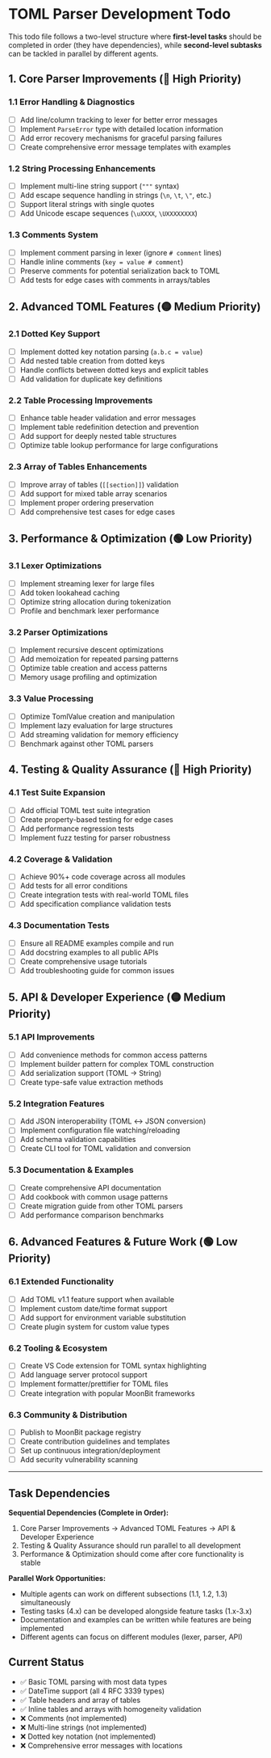 # TOML Parser Development Todo

This todo file follows a two-level structure where **first-level tasks** should be completed in order (they have dependencies), while **second-level subtasks** can be tackled in parallel by different agents.

## 1. Core Parser Improvements (🔴 High Priority)

### 1.1 Error Handling & Diagnostics
- [ ] Add line/column tracking to lexer for better error messages
- [ ] Implement `ParseError` type with detailed location information
- [ ] Add error recovery mechanisms for graceful parsing failures
- [ ] Create comprehensive error message templates with examples

### 1.2 String Processing Enhancements  
- [ ] Implement multi-line string support (`"""` syntax)
- [ ] Add escape sequence handling in strings (`\n`, `\t`, `\"`, etc.)
- [ ] Support literal strings with single quotes
- [ ] Add Unicode escape sequences (`\uXXXX`, `\UXXXXXXXX`)

### 1.3 Comments System
- [ ] Implement comment parsing in lexer (ignore `# comment` lines)
- [ ] Handle inline comments (`key = value # comment`)
- [ ] Preserve comments for potential serialization back to TOML
- [ ] Add tests for edge cases with comments in arrays/tables

## 2. Advanced TOML Features (🟡 Medium Priority)

### 2.1 Dotted Key Support
- [ ] Implement dotted key notation parsing (`a.b.c = value`)
- [ ] Add nested table creation from dotted keys
- [ ] Handle conflicts between dotted keys and explicit tables
- [ ] Add validation for duplicate key definitions

### 2.2 Table Processing Improvements
- [ ] Enhance table header validation and error messages
- [ ] Implement table redefinition detection and prevention
- [ ] Add support for deeply nested table structures
- [ ] Optimize table lookup performance for large configurations

### 2.3 Array of Tables Enhancements
- [ ] Improve array of tables (`[[section]]`) validation
- [ ] Add support for mixed table array scenarios
- [ ] Implement proper ordering preservation
- [ ] Add comprehensive test cases for edge cases

## 3. Performance & Optimization (🟢 Low Priority)

### 3.1 Lexer Optimizations
- [ ] Implement streaming lexer for large files
- [ ] Add token lookahead caching
- [ ] Optimize string allocation during tokenization
- [ ] Profile and benchmark lexer performance

### 3.2 Parser Optimizations  
- [ ] Implement recursive descent optimizations
- [ ] Add memoization for repeated parsing patterns
- [ ] Optimize table creation and access patterns
- [ ] Memory usage profiling and optimization

### 3.3 Value Processing
- [ ] Optimize TomlValue creation and manipulation
- [ ] Implement lazy evaluation for large structures
- [ ] Add streaming validation for memory efficiency
- [ ] Benchmark against other TOML parsers

## 4. Testing & Quality Assurance (🔴 High Priority)

### 4.1 Test Suite Expansion
- [ ] Add official TOML test suite integration
- [ ] Create property-based testing for edge cases
- [ ] Add performance regression tests
- [ ] Implement fuzz testing for parser robustness

### 4.2 Coverage & Validation
- [ ] Achieve 90%+ code coverage across all modules
- [ ] Add tests for all error conditions
- [ ] Create integration tests with real-world TOML files
- [ ] Add specification compliance validation tests

### 4.3 Documentation Tests
- [ ] Ensure all README examples compile and run
- [ ] Add docstring examples to all public APIs
- [ ] Create comprehensive usage tutorials
- [ ] Add troubleshooting guide for common issues

## 5. API & Developer Experience (🟡 Medium Priority)

### 5.1 API Improvements
- [ ] Add convenience methods for common access patterns
- [ ] Implement builder pattern for complex TOML construction
- [ ] Add serialization support (TOML → String)
- [ ] Create type-safe value extraction methods

### 5.2 Integration Features
- [ ] Add JSON interoperability (TOML ↔ JSON conversion)
- [ ] Implement configuration file watching/reloading
- [ ] Add schema validation capabilities
- [ ] Create CLI tool for TOML validation and conversion

### 5.3 Documentation & Examples
- [ ] Create comprehensive API documentation
- [ ] Add cookbook with common usage patterns
- [ ] Create migration guide from other TOML parsers
- [ ] Add performance comparison benchmarks

## 6. Advanced Features & Future Work (🟢 Low Priority)

### 6.1 Extended Functionality
- [ ] Add TOML v1.1 feature support when available
- [ ] Implement custom date/time format support
- [ ] Add support for environment variable substitution
- [ ] Create plugin system for custom value types

### 6.2 Tooling & Ecosystem
- [ ] Create VS Code extension for TOML syntax highlighting
- [ ] Add language server protocol support
- [ ] Implement formatter/prettifier for TOML files
- [ ] Create integration with popular MoonBit frameworks

### 6.3 Community & Distribution
- [ ] Publish to MoonBit package registry
- [ ] Create contribution guidelines and templates
- [ ] Set up continuous integration/deployment
- [ ] Add security vulnerability scanning

---

## Task Dependencies

**Sequential Dependencies (Complete in Order):**
1. Core Parser Improvements → Advanced TOML Features → API & Developer Experience
2. Testing & Quality Assurance should run parallel to all development
3. Performance & Optimization should come after core functionality is stable

**Parallel Work Opportunities:**
- Multiple agents can work on different subsections (1.1, 1.2, 1.3) simultaneously
- Testing tasks (4.x) can be developed alongside feature tasks (1.x-3.x)
- Documentation and examples can be written while features are being implemented
- Different agents can focus on different modules (lexer, parser, API)

## Current Status
- ✅ Basic TOML parsing with most data types
- ✅ DateTime support (all 4 RFC 3339 types)
- ✅ Table headers and array of tables
- ✅ Inline tables and arrays with homogeneity validation
- ❌ Comments (not implemented)
- ❌ Multi-line strings (not implemented)
- ❌ Dotted key notation (not implemented)
- ❌ Comprehensive error messages with locations
